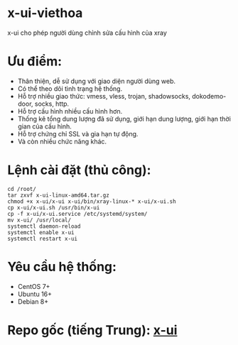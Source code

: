 # x-ui-viethoa
x-ui cho phép người dùng chỉnh sửa cấu hình của xray

# Ưu điểm:

- Thân thiện, dễ sử dụng với giao diện người dùng web.
- Có thể theo dõi tình trạng hệ thống.
- Hỗ trợ nhiều giao thức: vmess, vless, trojan, shadowsocks, dokodemo-door, socks, http.
- Hỗ trợ cấu hình nhiều cấu hình hơn.
- Thống kê tổng dung lượng đã sử dụng, giới hạn dung lượng, giới hạn thời gian của cấu hình.
- Hỗ trợ chứng chỉ SSL và gia hạn tự động.
- Và còn nhiều chức năng khác.

# Lệnh cài đặt (thủ công):

```
cd /root/
tar zxvf x-ui-linux-amd64.tar.gz
chmod +x x-ui/x-ui x-ui/bin/xray-linux-* x-ui/x-ui.sh
cp x-ui/x-ui.sh /usr/bin/x-ui
cp -f x-ui/x-ui.service /etc/systemd/system/
mv x-ui/ /usr/local/
systemctl daemon-reload
systemctl enable x-ui
systemctl restart x-ui
```

# Yêu cầu hệ thống:

- CentOS 7+
- Ubuntu 16+
- Debian 8+

# Repo gốc (tiếng Trung): [x-ui](https://github.com/vaxilu/x-ui/)
